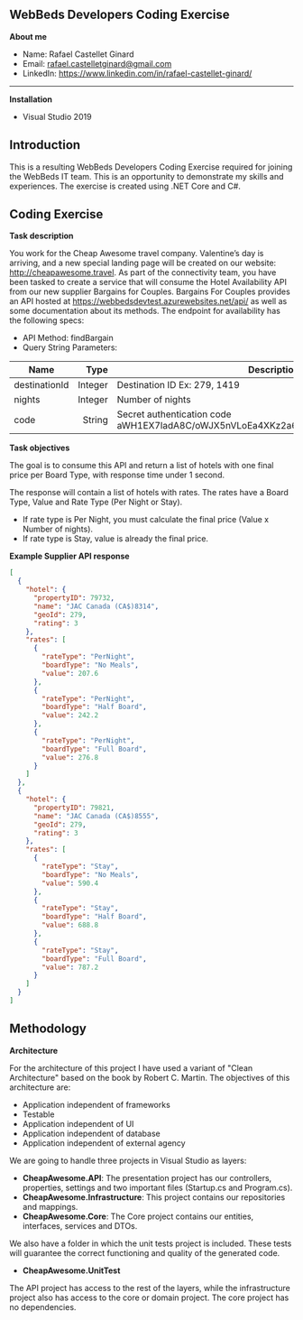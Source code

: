 ## WebBeds Developers Coding Exercise

**About me**

- Name: Rafael Castellet Ginard
- Email: rafael.castelletginard@gmail.com
- LinkedIn: https://www.linkedin.com/in/rafael-castellet-ginard/

---------------------------------------------

**Installation**

- Visual Studio 2019

## Introduction

This is a resulting WebBeds Developers Coding Exercise required for joining the WebBeds IT team.  This is an opportunity to demonstrate my skills and experiences. The exercise is created using .NET Core and C#.

## Coding Exercise

**Task description**

You work for the Cheap Awesome travel company. Valentine’s day is arriving, and a new special landing page will be created on our website: http://cheapawesome.travel.
As part of the connectivity team, you have been tasked to create a service that will consume the Hotel Availability API from our new supplier Bargains for Couples. Bargains For Couples provides an API hosted at https://webbedsdevtest.azurewebsites.net/api/ as well as some documentation about its methods.
The endpoint for availability has the following specs:

- API Method: findBargain
- Query String Parameters:

| Name      | Type | Description |
| --------- | -----:|-----|
| destinationId  | Integer | Destination ID Ex: 279, 1419 |
| nights     |   Integer | Number of nights |
| code      |    String | Secret authentication code aWH1EX7ladA8C/oWJX5nVLoEa4XKz2a64yaWVvzioNYcEo8Le8caJw== |

**Task objectives**

The goal is to consume this API and return a list of hotels with one final price per Board Type, with response time under 1 second.

The response will contain a list of hotels with rates.
The rates have a Board Type, Value and Rate Type (Per Night or Stay).
- If rate type is Per Night, you must calculate the final price (Value x Number of nights).
- If rate type is Stay, value is already the final price.

**Example Supplier API response**

```json
[
  {
    "hotel": {
      "propertyID": 79732,
      "name": "JAC Canada (CA$)8314",
      "geoId": 279,
      "rating": 3
    },
    "rates": [
      {
        "rateType": "PerNight",
        "boardType": "No Meals",
        "value": 207.6
      },
      {
        "rateType": "PerNight",
        "boardType": "Half Board",
        "value": 242.2
      },
      {
        "rateType": "PerNight",
        "boardType": "Full Board",
        "value": 276.8
      }
    ]
  },
  {
    "hotel": {
      "propertyID": 79821,
      "name": "JAC Canada (CA$)8555",
      "geoId": 279,
      "rating": 3
    },
    "rates": [
      {
        "rateType": "Stay",
        "boardType": "No Meals",
        "value": 590.4
      },
      {
        "rateType": "Stay",
        "boardType": "Half Board",
        "value": 688.8
      },
      {
        "rateType": "Stay",
        "boardType": "Full Board",
        "value": 787.2
      }
    ]
  }
]
```

## Methodology

**Architecture**

For the architecture of this project I have used a variant of "Clean Architecture" based on the book by Robert C. Martin. The objectives of this architecture are:

- Application independent of frameworks
- Testable
- Application independent of UI
- Application independent of database
- Application independent of external agency

We are going to handle three projects in Visual Studio as layers:

- **CheapAwesome.API**: The presentation project has our controllers, properties, settings and two important files (Startup.cs and Program.cs).
- **CheapAwesome.Infrastructure**: This project contains our repositories and mappings.
- **CheapAwesome.Core**: The Core project contains our entities, interfaces, services and DTOs.

We also have a folder in which the unit tests project is included. These tests will guarantee the correct functioning and quality of the generated code.

- **CheapAwesome.UnitTest**

The API project has access to the rest of the layers, while the infrastructure project also has access to the core or domain project. The core project has no dependencies.
